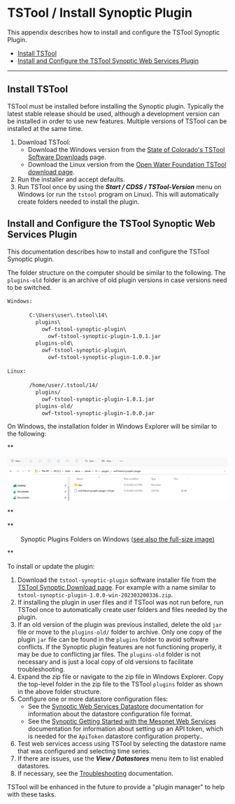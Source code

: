 # TSTool / Install Synoptic Plugin #

This appendix describes how to install and configure the TSTool Synoptic Plugin.

*   [Install TSTool](#install-tstool)
*   [Install and Configure the TSTool Synoptic Web Services Plugin](#install-and-configure-the-tstool-synoptic-web-services-plugin)

-------

## Install TSTool ##

TSTool must be installed before installing the Synoptic plugin.
Typically the latest stable release should be used, although a development version can be installed
in order to use new features.
Multiple versions of TSTool can be installed at the same time.

1.  Download TSTool:
    *   Download the Windows version from the
        [State of Colorado's TSTool Software Downloads](https://opencdss.state.co.us/tstool/) page.
    *   Download the Linux version from the
        [Open Water Foundation TSTool download page](https://software.openwaterfoundation.org/tstool/).
2.  Run the installer and accept defaults.
3.  Run TSTool once by using the ***Start / CDSS / TSTool-Version*** menu on Windows
    (or run the `tstool` program on Linux).
    This will automatically create folders needed to install the plugin.

## Install and Configure the TSTool Synoptic Web Services Plugin ##

This documentation describes how to install and configure the TSTool Synoptic plugin.

The folder structure on the computer should be similar to the following.
The `plugins-old` folder is an archive of old plugin versions in case versions need to be switched.

```
Windows:

       C:\Users\user\.tstool\14\
         plugins\
           owf-tstool-synoptic-plugin\
             owf-tstool-synoptic-plugin-1.0.1.jar
         plugins-old\
           owf-tstool-synoptic-plugin\
             owf-tstool-synoptic-plugin-1.0.0.jar

Linux:

       /home/user/.tstool/14/
         plugins/
           owf-tstool-synoptic-plugin-1.0.1.jar
         plugins-old/
           owf-tstool-synoptic-plugin-1.0.0.jar
```

On Windows, the installation folder in Windows Explorer will be similar to the following:

**<p style="text-align: center;">
![windows-plugins](windows-plugins.png)
</p>**

**<p style="text-align: center;">
Synoptic Plugins Folders on Windows (<a href="../windows-plugins.png">see also the full-size image)</a>
</p>**

To install or update the plugin:

1.  Download the `tstool-synoptic-plugin` software installer file from the
    [TSTool Synoptic Download page](https://software.openwaterfoundation.org/tstool-synoptic-plugin/).
    For example with a name similar to `tstool-synoptic-plugin-1.0.0-win-202303200336.zip`.
2.  If installing the plugin in user files and if TSTool was not run before,
    run TSTool once to automatically create user folders and files needed by the plugin.
3.  If an old version of the plugin was previous installed,
    delete the old `jar` file or move to the `plugins-old/` folder to archive.
    Only one copy of the plugin `jar` file can be found in the `plugins` folder to avoid software conflicts.
    If the Synoptic plugin features are not functioning properly, it may be due to conflicting jar files.
    The `plugins-old` folder is not necessary and is just a local copy of old versions to facilitate troubleshooting.
4.  Expand the zip file or navigate to the zip file in Windows Explorer.
    Copy the top-level folder in the zip file to the TSTool `plugins` folder
    as shown in the above folder structure.
5.  Configure one or more datastore configuration files:
    *   See the
        [Synoptic Web Services Datastore](../datastore-ref/Synoptic/Synoptic.md#datastore-configuration-file)
        documentation for information about the datastore configuration file format.
    *   See the [Synoptic Getting Started with the Mesonet Web Services](https://developers.synopticdata.com/mesonet/v2/getting-started/)
        documentation for information about setting up an API token,
        which is needed for the `ApiToken` datastore configuration property..
6.  Test web services access using TSTool by selecting the datastore name that was configured and selecting time series.
7.  If there are issues, use the ***View / Datastores*** menu item to list enabled datastores.
8.  If necessary, see the [Troubleshooting](../troubleshooting/troubleshooting.md) documentation.

TSTool will be enhanced in the future to provide a "plugin manager" to help with these tasks.
